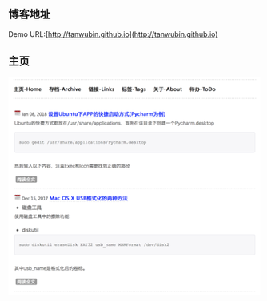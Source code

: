 ## 博客地址

Demo URL:[http://tanwubin.github.io](http://tanwubin.github.io)

## 主页

![](/upload/image/home.png)
